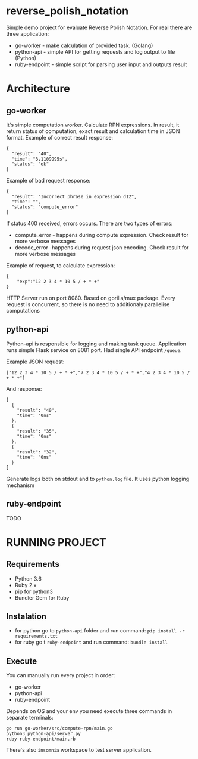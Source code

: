 # reverse_polish_notation

Simple demo project for evaluate Reverse Polish Notation. For real there are three application:

* go-worker - make calculation of provided task. (Golang)
* python-api - simple API for getting requests and log output to file (Python)
* ruby-endpoint - simple script for parsing user input and outputs result

# Architecture 

## go-worker

It's simple computation worker. Calculate RPN expressions. In result, it return status of computation, exact result and calculation time in JSON format. Example of correct result response:
```
{
  "result": "40",
  "time": "3.1109995s",
  "status": "ok"
}
```

Example of bad request response:
```
{
  "result": "Incorrect phrase in expression d12",
  "time": "",
  "status": "compute_error"
}
```
If status 400 received, errors occurs. There are two types of errors:
* compute_error - happens during compute expression. Check result for more verbose messages
* decode_error -happens during request json encoding. Check result for more verbose messages

Example of request, to calculate expression:
```
{
	"exp":"12 2 3 4 * 10 5 / + * +"
}
```

HTTP Server run on port 8080. Based on gorilla/mux package. Every request is concurrent, so there is no need to additionaly parallelise computations

## python-api

Python-api is responsible for logging and making task queue. Application runs simple Flask service on 8081 port. Had single API endpoint `/queue`.

Example JSON request:

```
["12 2 3 4 * 10 5 / + * +","7 2 3 4 * 10 5 / + * +","4 2 3 4 * 10 5 / + * +"]
```
And response:
```
[
  {
    "result": "40",
    "time": "0ns"
  },
  {
    "result": "35",
    "time": "0ns"
  },
  {
    "result": "32",
    "time": "0ns"
  }
]
```

Generate logs both on stdout and to `python.log` file. It uses python logging mechanism

## ruby-endpoint

TODO

# RUNNING PROJECT

## Requirements

* Python 3.6
* Ruby 2.x
* pip for python3
* Bundler Gem for Ruby

## Instalation

* for python go to `python-api` folder and run command:
`pip install -r requirements.txt`
* for ruby go t `ruby-endpoint` and run command:
`bundle install`

## Execute

You can manually run every project in order:
* go-worker
* python-api
* ruby-endpoint

Depends on OS and your env you need execute three commands in separate terminals:

```
go run go-worker/src/compute-rpn/main.go 
python3 python-api/server.py 
ruby ruby-endpoint/main.rb
``` 

There's also `insomnia` workspace to test server application.